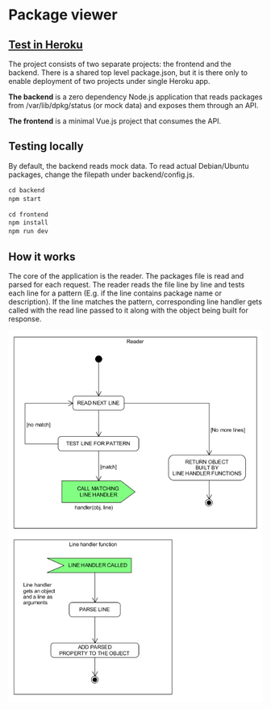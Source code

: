# Package viewer
## [Test in Heroku]([https://pkg-viewer.herokuapp.com/)

The project consists of two separate projects: the frontend and the backend. There is a shared top level package.json, but it is there only to enable deployment of two projects under single Heroku app.

**The backend** is a zero dependency Node.js application that reads packages from /var/lib/dpkg/status (or mock data) and exposes them through an API.

**The frontend** is a minimal Vue.js project that consumes the API.

## Testing locally
By default, the backend reads mock data. To read actual Debian/Ubuntu packages, change the filepath under backend/config.js.
```js
cd backend
npm start
```
```js
cd frontend
npm install
npm run dev
```

## How it works
The core of the application is the reader. The packages file is read and parsed for each request. The reader reads the file line by line and tests each line for a pattern (E.g. if the line contains package name or description). If the line matches the pattern, corresponding line handler gets called with the read line passed to it along with the object being built for response.

![reader diagram](reader-diagram.PNG)